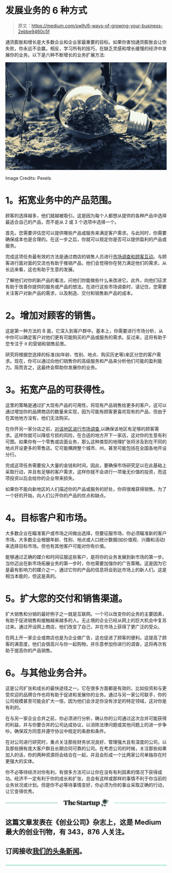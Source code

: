# 发展业务的 6 种方式

> 原文：<https://medium.com/swlh/6-ways-of-growing-your-business-2ebbe9460c5f>

通货膨胀和增长是大多数企业和企业家最重要的目标。如果你害怕通货膨胀会让你失败，你永远不会赢。相反，学习所有的技巧，在缺乏灵感和增长缓慢的经济中发展你的业务。以下是六种不断增长的业务扩展方法:

![](img/e4d2885b7a2b17a7985481d3cb4719f4.png)

Image Credits: Pexels

# **1。拓宽业务中的产品范围。**

顾客的选择越多，他们就越被吸引。这是因为每个人都想从提供的各种产品中选择最适合自己的产品，而不是从 2 或 3 个选项中选择一个。

首先，您需要评估您可以提供哪些产品或服务来满足客户需求。与此同时，你需要确保成本也是合理的。在这一步之后，你就可以规定你是否可以提供盈利的产品或服务。

完成这项任务最有效的方法是通过商店的销售人员进行[市场调查和顾客互动](https://blog.marketresearch.com/how-to-use-market-research-to-improve-customer-relations)。与顾客进行面对面的交流也有助于推销产品，他们会觉得你在努力满足他们的需求，从长远来看，这也有助于生意的发展。

了解他们对你的新产品的看法，问他们你能做些什么来改进它。此外，向他们征求有助于改善你提供的服务或产品的想法。在进行这些市场调查时，请记住，您需要关注客户对新产品的需求，以及制造、交付和销售新产品的成本。

# **2。增加对顾客的销售。**

这是第一种方法的 B 面，它深入到客户群中。基本上，你需要进行市场分析，从中你可以确定客户对他们更有可能购买的产品或服务的需求。反过来，这将有助于您专注于 it 的营销和销售前景。

研究将根据您选择的标准(如年龄、性别、地点、购买历史等)来区分您的客户需求。现在，你可以通过向他们销售你的高级服务和产品来分析他们可能的盈利能力。简而言之，这最终会帮助你发展你的业务。

# **3。拓宽产品的可获得性。**

这里的策略是通过扩大现有产品的可用性，将现有产品销售给更多的客户。这可以通过增加你的品牌商店的数量来实现，因为可能有顾客更喜欢现有的产品，但由于在其他地方没有，他们无法购买。

在你开另一家分店之前，[对该地区进行市场调查](https://www.entrepreneur.com/article/241080),以确保该地区有足够的顾客需求。这样你就可以降低亏损的风险，在合适的地方开下一家店，这对你的生意有利可图。如果你有一个零售或店面业务，那么这种类型的地理扩张将涉及到在不同的地点开设更多的零售店。它可能横跨整个城市、州，甚至可能包括在全国各地开设分行。

完成这项任务需要投入大量的金钱和时间。因此，要确保市场研究足以在此基础上采取行动，并且有足够的客户需求，这样你就不会进行一项毫无价值的投资，而这项投资以后会给你的企业带来损失。

如果你不能向新地区的人们描述你的产品或服务的好处，你将很难获得销售。为了一个好的开始，向人们公开你的产品的优点和缺点。

# **4。目标客户和市场。**

大多数企业在瞄准客户或市场之间做出选择，但要征服市场，你必须瞄准新的客户市场。大多数企业根据年龄、性别、地点或人口统计数据(如价值观、兴趣和活动)来选择目标市场。但也有其他客户可能对你有价值。

能够通过正确的媒介和时间征服这些客户，是将你的业务发展到新市场的第一步。当你迈出在新市场拓展业务的第一步时，你也需要加强你的广告策略。这是因为它是最有影响力的媒介之一，通过它你的产品的信息将会到达市场上的新人们。这是相当本能的，但这是真的。

# **5。扩大您的交付和销售渠道。**

扩大销售和分销的最好例子之一就是互联网。一个可以改变你的业务的主要因素，有助于促进销售和接触越来越多的人。无止境的企业已经从网上的巨大机会中复苏过来。通过开设网上商店，他们改变了自己，并在市场上获得了更广泛的受众。

在网上开一家企业或商店也是为企业做广告，这也促进了顾客的便利。这提高了顾客的满意度，他们会很高兴与你一起购物，并乐意参加你进行的调查，这将再次有助于提高你的产品销售。

# **6。与其他业务合并。**

这是公司扩张和成长的最快途径之一。它在很多方面都是有效的，比如投资和与更受欢迎的品牌合作也将有助于促进和发展你的业务。通过与另一家公司联手，你的公司规模甚至可能会扩大一倍，因为他们会涉足你没有涉足的特定领域，这对你是有利的。

在与另一家企业合并之前，你必须进行分析，确认你的公司通过这次合并可能获得的利益，并与你要合并的公司达成协议，以消除法律问题或其他问题上的进一步争吵。确保双方同意并遵守协议中规定的条款和条件。

在对公司进行研究时，重点关注那些财务状况良好、管理强大且有深度的公司，以及那些拥有庞大客户群且长期合同可靠的公司。在考虑公司的时候，关注那些如果加入的话，你的两种资源将会结合在一起，并且会形成一个比两家公司单独存在时更强大的实体。

你不必等待经济对你有利，有很多方法可以让你在没有有利因素的情况下获得成功。经济不一定有利于你的成长和扩张，总会有这样或那样的事情不利于你当前的业务状况或计划。但是你不必等待事情变好，你必须为你的事业采取正确的行动，让它变得优秀。

[![](img/308a8d84fb9b2fab43d66c117fcc4bb4.png)](https://medium.com/swlh)

## 这篇文章发表在《创业公司》杂志上，这是 Medium 最大的创业刊物，有 343，876 人关注。

## 订阅接收[我们的头条新闻](http://growthsupply.com/the-startup-newsletter/)。

[![](img/b0164736ea17a63403e660de5dedf91a.png)](https://medium.com/swlh)